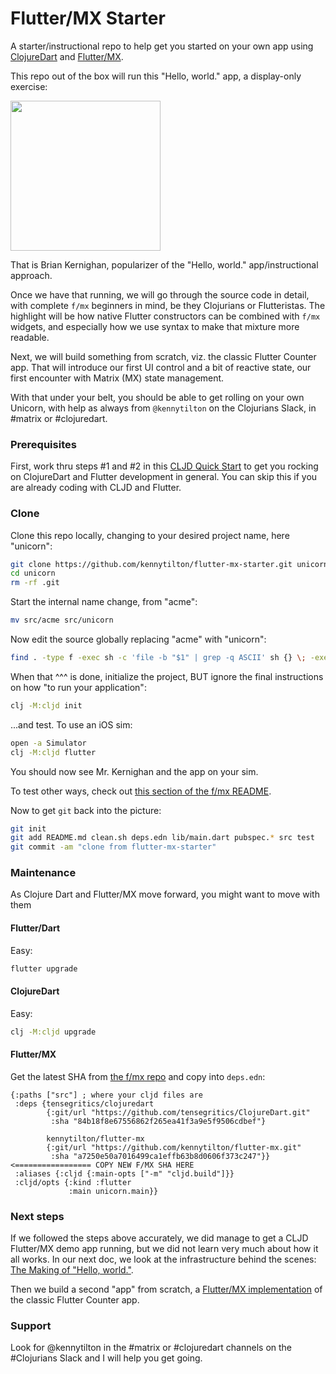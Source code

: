 # Flutter/MX Starter

A starter/instructional repo to help get you started on your own app using [ClojureDart](https://github.com/Tensegritics/ClojureDart) and [Flutter/MX](https://github.com/kennytilton/flutter-mx).

This repo out of the box will run this "Hello, world." app, a display-only exercise:

<img src="https://github.com/kennytilton/flutter-mx/blob/main/image/HW%20d%20Sim.png" width="240">

That is Brian Kernighan, popularizer of the "Hello, world." app/instructional approach.

Once we have that running, we will go through the source code in detail, with complete `f/mx` beginners in mind, be they Clojurians or Flutteristas. The highlight will be how native Flutter constructors can be combined with `f/mx` widgets, and especially how we use syntax to make that mixture more readable.

Next, we will build something from scratch, viz. the classic Flutter Counter app. That will introduce our first UI control and a bit of reactive state, our first encounter with Matrix (MX) state management.

With that under your belt, you should be able to get rolling on your own Unicorn, with help as always from `@kennytilton` on the Clojurians Slack, in #matrix or #clojuredart.

### Prerequisites

First, work thru steps #1 and #2 in this [CLJD Quick Start](https://github.com/Tensegritics/ClojureDart/blob/main/doc/flutter-quick-start.md) to get you rocking on ClojureDart and Flutter development in general. You can skip this if you are already coding with CLJD and Flutter.

### Clone

Clone this repo locally, changing to your desired project name, here "unicorn":
```bash
git clone https://github.com/kennytilton/flutter-mx-starter.git unicorn
cd unicorn
rm -rf .git
```
Start the internal name change, from "acme":
```bash
mv src/acme src/unicorn
```
Now edit the source globally replacing "acme" with "unicorn":
```bash
find . -type f -exec sh -c 'file -b "$1" | grep -q ASCII' sh {} \; -exec sed -i '' 's/acme/unicorn/g' {} +
```
When that ^^^ is done, initialize the project, BUT ignore the final instructions on how "to run your application":
```bash
clj -M:cljd init
```
...and  test. To use an iOS sim:
```bash
open -a Simulator
clj -M:cljd flutter
```
You should now see Mr. Kernighan and the app on your sim.

To test other ways, check out [this section of the f/mx README](https://github.com/kennytilton/flutter-mx/blob/main/README.md#2-you-now-have-three-delightful-options).

Now to get `git` back into the picture:
```bash
git init
git add README.md clean.sh deps.edn lib/main.dart pubspec.* src test
git commit -am "clone from flutter-mx-starter"
```
### Maintenance
As Clojure Dart and Flutter/MX move forward, you might want to move with them

#### Flutter/Dart
Easy:
```bash
flutter upgrade
```
#### ClojureDart
Easy:
```bash
clj -M:cljd upgrade
```
#### Flutter/MX
Get the latest SHA from [the f/mx repo](https://github.com/kennytilton/flutter-mx) and copy into `deps.edn`:
```
{:paths ["src"] ; where your cljd files are
 :deps {tensegritics/clojuredart
        {:git/url "https://github.com/tensegritics/ClojureDart.git"
         :sha "84b18f8e67556862f265ea41f3a9e5f9506cdbef"}

        kennytilton/flutter-mx
        {:git/url "https://github.com/kennytilton/flutter-mx.git"
         :sha "a7250e50a7016499ca1effb63b8d0606f373c247"}} <================= COPY NEW F/MX SHA HERE
 :aliases {:cljd {:main-opts ["-m" "cljd.build"]}}
 :cljd/opts {:kind :flutter
             :main unicorn.main}}
```
### Next steps
If we followed the steps above accurately, we did manage to get a CLJD Flutter/MX demo app running, but we did not learn very much about how it all works. In our next doc, we look at the infrastructure behind the scenes: [The Making of "Hello, world."](https://github.com/kennytilton/flutter-mx-starter/blob/main/doc/hello-world.md).

Then we build a second "app" from scratch, a [Flutter/MX implementation](https://github.com/kennytilton/flutter-mx-starter/blob/main/doc/counter-app.md) of the classic Flutter Counter app.

### Support
Look for @kennytilton in the #matrix or #clojuredart channels on the #Clojurians Slack and I will help you get going.
